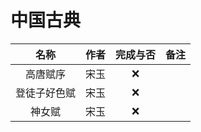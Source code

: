 # 中国古典


|     名称     | 作者  | 完成与否 | 备注  |
| :----------: | :---: | :------: | :---: |
|   高唐赋序   | 宋玉  |    ❌     |       |
| 登徒子好色赋 | 宋玉  |    ❌     |       |
|    神女赋    | 宋玉  |    ❌     |       |
